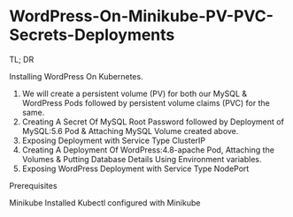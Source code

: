 # WordPress-On-Minikube-PV-PVC-Secrets-Deployments

TL; DR

Installing WordPress On Kubernetes.

1. We will create a persistent volume (PV) for both our MySQL & WordPress Pods followed by persistent volume claims (PVC) for the same.
2. Creating A Secret Of MySQL Root Password followed by Deployment of MySQL:5.6 Pod & Attaching MySQL Volume created above.
3. Exposing Deployment with Service Type ClusterIP
4. Creating A Deployment Of WordPress:4.8-apache Pod, Attaching the Volumes & Putting Database Details Using Environment variables.
5. Exposing WordPress Deployment with Service Type NodePort

Prerequisites

Minikube Installed
Kubectl configured with Minikube
